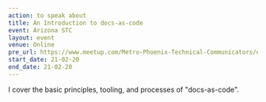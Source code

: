 ```yaml
---
action: to speak about
title: An Introduction to docs-as-code
event: Arizona STC
layout: event
venue: Online
pre_url: https://www.meetup.com/Metro-Phoenix-Technical-Communicators/events/276301189/
start_date: 21-02-20
end_date: 21-02-20
---
```

I cover the basic principles, tooling, and processes of "docs-as-code".